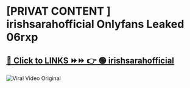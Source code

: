
 # [PRIVAT CONTENT ] irishsarahofficial Onlyfans Leaked 06rxp

## <h2><a href="https://clipsfans.com/irishsarahofficial&ref=git">🔗 Click to LINKS ⏩⏩ 👉 🟢 irishsarahofficial </a></h2>

<a href="https://clipsfans.com/irishsarahofficial&ref=git" rel="nofollow" data-target="animated-image.originalLink"><img src="https://i.ibb.co.com/xMMVF88/686577567.gif" alt="Viral Video Original" style="max-width: 100%; display: inline-block;" data-target="animated-image.originalImage"></a>

